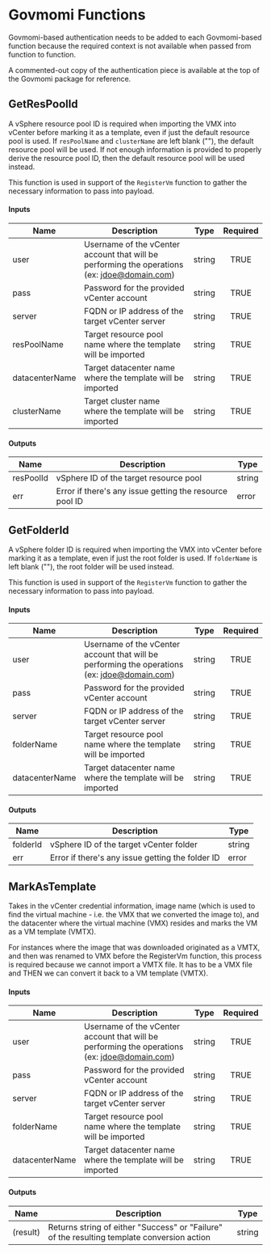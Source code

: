 # Govmomi Functions
Govmomi-based authentication needs to be added to each Govmomi-based function because the required context is not available when passed from function to function.

A commented-out copy of the authentication piece is available at the top of the Govmomi package for reference.


## GetResPoolId
A vSphere resource pool ID is required when importing the VMX into vCenter before marking it as a template, even if just the default resource pool is used. If `resPoolName` and `clusterName` are left blank (""), the default resource pool will be used. If not enough information is provided to properly derive the resource pool ID, then the default resource pool will be used instead.

This function is used in support of the `RegisterVm` function to gather the necessary information to pass into payload.

#### Inputs
| Name           | Description                                                                                   | Type     | Required |
|----------------|-----------------------------------------------------------------------------------------------|----------|:--------:|
| user           | Username of the vCenter account that will be performing the operations (ex: jdoe@domain.com)  | string   | TRUE     |
| pass           | Password for the provided vCenter account                                                     | string   | TRUE     |
| server         | FQDN or IP address of the target vCenter server                                               | string   | TRUE     |
| resPoolName    | Target resource pool name where the template will be imported                                 | string   | TRUE     |
| datacenterName | Target datacenter name where the template will be imported                                    | string   | TRUE     |
| clusterName    | Target cluster name where the template will be imported                                       | string   | TRUE     |

#### Outputs
| Name       | Description                                              | Type    |
|------------|----------------------------------------------------------|---------|
| resPoolId  | vSphere ID of the target resource pool                   | string  |
| err        | Error if there's any issue getting the resource pool ID  | error   |


## GetFolderId
A vSphere folder ID is required when importing the VMX into vCenter before marking it as a template, even if just the root folder is used. If `folderName` is left blank (""), the root folder will be used instead. 

This function is used in support of the `RegisterVm` function to gather the necessary information to pass into payload.

#### Inputs
| Name           | Description                                                                                   | Type     | Required |
|----------------|-----------------------------------------------------------------------------------------------|----------|:--------:|
| user           | Username of the vCenter account that will be performing the operations (ex: jdoe@domain.com)  | string   | TRUE     |
| pass           | Password for the provided vCenter account                                                     | string   | TRUE     |
| server         | FQDN or IP address of the target vCenter server                                               | string   | TRUE     |
| folderName     | Target resource pool name where the template will be imported                                 | string   | TRUE     |
| datacenterName | Target datacenter name where the template will be imported                                    | string   | TRUE     |

#### Outputs
| Name      | Description                                       | Type    |
|-----------|---------------------------------------------------|---------|
| folderId  | vSphere ID of the target vCenter folder           | string  |
| err       | Error if there's any issue getting the folder ID  | error   |


## MarkAsTemplate
Takes in the vCenter credential information, image name (which is used to find the virtual machine - i.e. the VMX that we converted the image to), and the datacenter where the virtual machine (VMX) resides and marks the VM as a VM template (VMTX). 

For instances where the image that was downloaded originated as a VMTX, and then was renamed to VMX before the RegisterVm function, this process is required because we cannot import a VMTX file. It has to be a VMX file and THEN we can convert it back to a VM template (VMTX).

#### Inputs
| Name           | Description                                                                                   | Type     | Required |
|----------------|-----------------------------------------------------------------------------------------------|----------|:--------:|
| user           | Username of the vCenter account that will be performing the operations (ex: jdoe@domain.com)  | string   | TRUE     |
| pass           | Password for the provided vCenter account                                                     | string   | TRUE     |
| server         | FQDN or IP address of the target vCenter server                                               | string   | TRUE     |
| folderName     | Target resource pool name where the template will be imported                                 | string   | TRUE     |
| datacenterName | Target datacenter name where the template will be imported                                    | string   | TRUE     |

#### Outputs
| Name       | Description                                                                                  | Type     |
|------------|----------------------------------------------------------------------------------------------|----------|
| (result)   | Returns string of either "Success" or "Failure" of the resulting template conversion action  | string   |